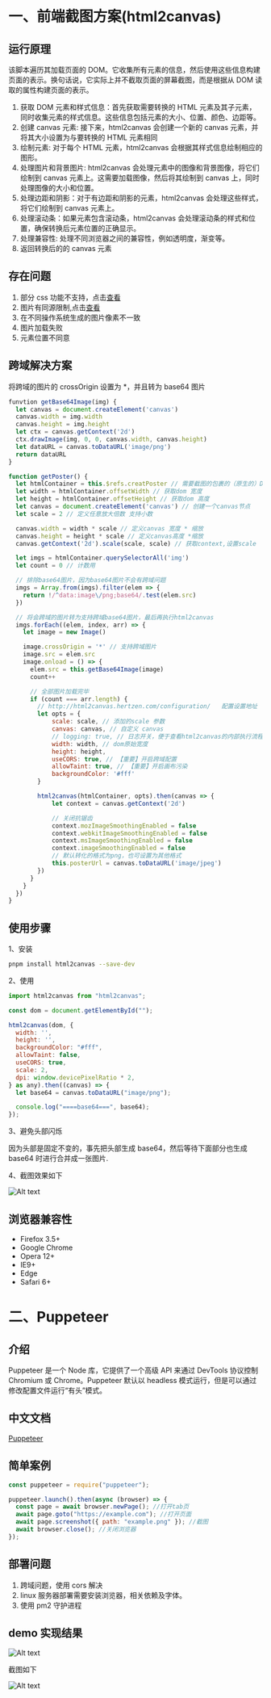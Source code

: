 # 一、前端截图方案(html2canvas)

## 运行原理

该脚本遍历其加载页面的 DOM。它收集所有元素的信息，然后使用这些信息构建页面的表示。换句话说，它实际上并不截取页面的屏幕截图，而是根据从 DOM 读取的属性构建页面的表示。

1. 获取 DOM 元素和样式信息：首先获取需要转换的 HTML 元素及其子元素，同时收集元素的样式信息。这些信息包括元素的大小、位置、颜色、边距等。
2. 创建 canvas 元素: 接下来，html2canvas 会创建一个新的 canvas 元素，并将其大小设置为与要转换的 HTML 元素相同
3. 绘制元素: 对于每个 HTML 元素，html2canvas 会根据其样式信息绘制相应的图形。
4. 处理图片和背景图片: html2canvas 会处理元素中的图像和背景图像，将它们绘制到 canvas 元素上。这需要加载图像，然后将其绘制到 canvas 上，同时处理图像的大小和位置。
5. 处理边距和阴影：对于有边距和阴影的元素，html2canvas 会处理这些样式，将它们绘制到 canvas 元素上。
6. 处理滚动条：如果元素包含滚动条，html2canvas 会处理滚动条的样式和位置，确保转换后元素位置的正确显示。
7. 处理兼容性: 处理不同浏览器之间的兼容性，例如透明度，渐变等。
8. 返回转换后的的 canvas 元素

## 存在问题

1. 部分 css 功能不支持，点击[查看](https://html2canvas.hertzen.com/features/)
2. 图片有同源限制,点击[查看](https://zh.wikipedia.org/wiki/%E5%90%8C%E6%BA%90%E7%AD%96%E7%95%A5)
3. 在不同操作系统生成的图片像素不一致
4. 图片加载失败
5. 元素位置不同意

## 跨域解决方案

将跨域的图片的 crossOrigin 设置为 \*，并且转为 base64 图片

```js
funvtion getBase64Image(img) {
  let canvas = document.createElement('canvas')
  canvas.width = img.width
  canvas.height = img.height
  let ctx = canvas.getContext('2d')
  ctx.drawImage(img, 0, 0, canvas.width, canvas.height)
  let dataURL = canvas.toDataURL('image/png')
  return dataURL
}

function getPoster() {
  let htmlContainer = this.$refs.creatPoster // 需要截图的包裹的（原生的）DOM 对象
  let width = htmlContainer.offsetWidth // 获取dom 宽度
  let height = htmlContainer.offsetHeight // 获取dom 高度
  let canvas = document.createElement('canvas') // 创建一个canvas节点
  let scale = 2 // 定义任意放大倍数 支持小数

  canvas.width = width * scale // 定义canvas 宽度 * 缩放
  canvas.height = height * scale // 定义canvas高度 *缩放
  canvas.getContext('2d').scale(scale, scale) // 获取context,设置scale

  let imgs = htmlContainer.querySelectorAll('img')
  let count = 0 // 计数用

  // 排除base64图片，因为base64图片不会有跨域问题
  imgs = Array.from(imgs).filter(elem => {
    return !/^data:image\/png;base64/.test(elem.src)
  })

  // 将会跨域的图片转为支持跨域base64图片，最后再执行html2canvas
  imgs.forEach((elem, index, arr) => {
    let image = new Image()

    image.crossOrigin = '*' // 支持跨域图片
    image.src = elem.src
    image.onload = () => {
      elem.src = this.getBase64Image(image)
      count++

      // 全部图片加载完毕
      if (count === arr.length) {
        // http://html2canvas.hertzen.com/configuration/   配置设置地址
        let opts = {
            scale: scale, // 添加的scale 参数
            canvas: canvas, // 自定义 canvas
            // logging: true, // 日志开关，便于查看html2canvas的内部执行流程
            width: width, // dom原始宽度
            height: height,
            useCORS: true, // 【重要】开启跨域配置
            allowTaint: true, // 【重要】开启画布污染
            backgroundColor: '#fff'
        }

        html2canvas(htmlContainer, opts).then(canvas => {
            let context = canvas.getContext('2d')

            // 关闭抗锯齿
            context.mozImageSmoothingEnabled = false
            context.webkitImageSmoothingEnabled = false
            context.msImageSmoothingEnabled = false
            context.imageSmoothingEnabled = false
            // 默认转化的格式为png，也可设置为其他格式
            this.posterUrl = canvas.toDataURL('image/jpeg')
        })
      }
    }
  })
}
```

## 使用步骤

1、安装

```bash
pnpm install html2canvas --save-dev
```

2、使用

```js
import html2canvas from "html2canvas";

const dom = document.getElementById("");

html2canvas(dom, {
  width: '',
  height: '',
  backgroundColor: "#fff",
  allowTaint: false,
  useCORS: true,
  scale: 2,
  dpi: window.devicePixelRatio * 2,
} as any).then((canvas) => {
  let base64 = canvas.toDataURL("image/png");

  console.log("====base64===", base64);
});
```

3、避免头部闪烁

因为头部是固定不变的，事先把头部生成 base64，然后等待下面部分也生成 base64 时进行合并成一张图片.

4、截图效果如下

![Alt text](image.png)

## 浏览器兼容性

- Firefox 3.5+
- Google Chrome
- Opera 12+
- IE9+
- Edge
- Safari 6+

# 二、Puppeteer

## 介绍

Puppeteer 是一个 Node 库，它提供了一个高级 API 来通过 DevTools 协议控制 Chromium 或 Chrome。Puppeteer 默认以 headless 模式运行，但是可以通过修改配置文件运行“有头”模式。

## 中文文档

[Puppeteer](https://zhaoqize.github.io/puppeteer-api-zh_CN/#?product=Puppeteer&version=puppeteer-v21.3.5&show=api-class-puppeteer)

## 简单案例

```js
const puppeteer = require("puppeteer");

puppeteer.launch().then(async (browser) => {
  const page = await browser.newPage(); //打开tab页
  await page.goto("https://example.com"); //打开页面
  await page.screenshot({ path: "example.png" }); //截图
  await browser.close(); //关闭浏览器
});
```

## 部署问题

1. 跨域问题，使用 cors 解决
2. linux 服务器部署需要安装浏览器，相关依赖及字体。
3. 使用 pm2 守护进程

## demo 实现结果

![Alt text](image-1.png)

截图如下

![Alt text](image-2.png)
